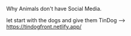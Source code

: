 Why Animals don't have Social Media.

let start with the dogs and give them TinDog --> https://tindogfront.netlify.app/
